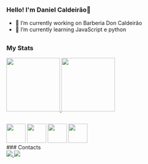 ### Hello! I'm Daniel Caldeirão👋

- 🔭 I’m currently working on Barberia Don Caldeirão
- 🌱 I’m currently learning  JavaScript e python
##

### My Stats

<div>
  <a href="https://github.com/nesantana">
    <img height="140em" src="https://github-readme-stats.vercel.app/api/top-langs/?username=DanielCauldron&layout=compact&langs_count=7&theme=dark"/>
    <img height="140em" src="https://github-readme-stats.vercel.app/api?username=Danielcauldron&show_icons=true&theme=dark&include_all_commits=true&count_private=true"/>
  </a>
</div>
</div>

##


<div>
 <img src="https://cdn.jsdelivr.net/gh/devicons/devicon/icons/html5/html5-original.svg" width="50"/>
 <img src="https://cdn.jsdelivr.net/gh/devicons/devicon/icons/css3/css3-original.svg" width="50"/>
 <img src="https://cdn.jsdelivr.net/gh/devicons/devicon/icons/javascript/javascript-original.svg" width="50" />
 <img src="https://cdn.jsdelivr.net/gh/devicons/devicon/icons/python/python-original.svg" width="50" />
</div>
### Contacts
<div>
  <a href="https://www.linkedin.com/in/daniel-caldeir%C3%A3o-43b01b244/">
    <img src="https://img.shields.io/badge/LinkedIn-0077B5?style=for-the-badge&logo=linkedin&logoColor=white" />
  </a>
 <a href = "mailto:dfcaldeirao@gmail.com"><img src="https://img.shields.io/badge/Gmail-D14836?style=for-the-badge&logo=gmail&logoColor=white"></a>
</div>


